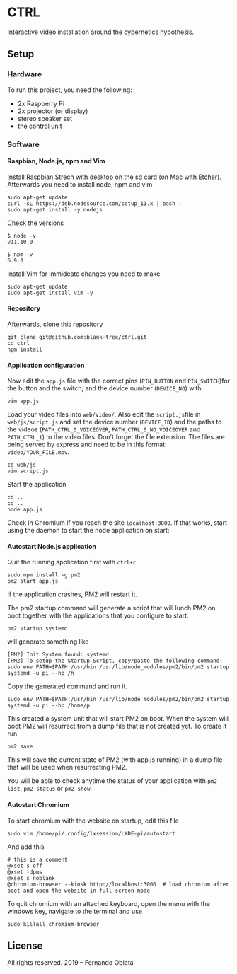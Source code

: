 # CTRL

Interactive video installation around the cybernetics hypothesis.

## Setup
### Hardware
To run this project, you need the following:
- 2x Raspberry Pi
- 2x projector (or display)
- stereo speaker set
- the control unit

### Software
#### Raspbian, Node.js, npm and Vim

Install [Raspbian Strech with desktop](https://www.raspberrypi.org/downloads/raspbian/) on the sd card (on Mac with [Etcher](https://www.balena.io/etcher/)). Afterwards you need to install node, npm and vim

```
sudo apt-get update
curl -sL https://deb.nodesource.com/setup_11.x | bash -
sudo apt-get install -y nodejs
```

Check the versions

```
$ node -v
v11.10.0

$ npm -v
6.9.0
```

Install Vim for immideate changes you need to make

```
sudo apt-get update
sudo apt-get install vim -y
```

#### Repository
Afterwards, clone this repository

```
git clone git@github.com:blank-tree/ctrl.git
cd ctrl
npm install
```

#### Application configuration

Now edit the `app.js` file with the correct pins (`PIN_BUTTON` and `PIN_SWITCH`)for the button and the switch, and the device number (`DEVICE_NO`) with

```
vim app.js
```

Load your video files into `web/video/`. Also edit the `script.js`file in `web/js/script.js` and set the device number (`DEVICE_ID`) and the paths to the videos (`PATH_CTRL_0_VOICEOVER`, `PATH_CTRL_0_NO_VOICEOVER` and `PATH_CTRL_1`) to the video files. Don't forget the file extension. The files are being served by express and need to be in this format: `video/YOUR_FILE.mov`.

```
cd web/js
vim script.js
```

Start the application

```
cd ..
cd ..
node app.js
```

Check in Chromium if you reach the site `localhost:3000`. If that works, start using the daemon to start the node application on start:

#### Autostart Node.js application

Quit the running application first with `ctrl+c`.

```
sudo npm install -g pm2
pm2 start app.js
```

If the application crashes, PM2 will restart it.

The pm2 startup command will generate a script that will lunch PM2 on boot together with the applications that you configure to start.

```
pm2 startup systemd
```
will generate something like

```
[PM2] Init System found: systemd
[PM2] To setup the Startup Script, copy/paste the following command:
sudo env PATH=$PATH:/usr/bin /usr/lib/node_modules/pm2/bin/pm2 startup systemd -u pi --hp /h
```

Copy the generated command and run it.

```
sudo env PATH=$PATH:/usr/bin /usr/lib/node_modules/pm2/bin/pm2 startup systemd -u pi --hp /home/p
```

This created a system unit that will start PM2 on boot. When the system will boot PM2 will resurrect from a dump file that is not created yet. To create it run

```
pm2 save
```

This will save the current state of PM2 (with app.js running) in a dump file that will be used when resurrecting PM2.

You will be able to check anytime the status of your application with `pm2 list`, `pm2 status` or `pm2 show`.

#### Autostart Chromium

To start chromium with the website on startup, edit this file

```
sudo vim /home/pi/.config/lxsession/LXDE-pi/autostart
```

And add this

```
# this is a comment
@xset s off
@xset -dpms
@xset s noblank
@chromium-browser --kiosk http://localhost:3000  # load chromium after boot and open the website in full screen mode
```

To quit chromium with an attached keyboard, open the menu with the windows key, navigate to the terminal and use

```
sudo killall chromium-browser
```

## License
All rights reserved. 2019 – Fernando Obieta